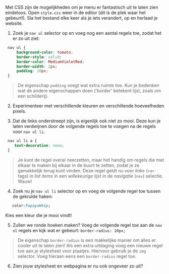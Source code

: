 Met CSS zijn de mogelijkheden om je menu er fantastisch uit te laten zien eindeloos. Open `style.css` weer in de editor (dit is de plek waar het gebeurt!). Sla het bestand elke keer als je iets verandert, op en herlaad je website.

1. Zoek je `nav ul` selector op en voeg nog een aantal regels toe, zodat het er zo uit ziet:
```css
 nav ul {
     background-color: tomato;
     border-style: solid;
     border-color: MediumVioletRed;
     border-width: 2px;
     padding: 10px; 
 }
 ```
 > De eigenschap `padding` voegt wat extra ruimte toe. Kun je bedenken wat de andere eigenschappen doen ('border' betekent lijst, zoals om een schilderij).
2. Experimenteer met verschillende kleuren en verschillende hoeveelheden pixels.

3. Dat de links onderstreept zijn, is eigenlijk ook niet zo mooi. Deze kun je laten verdwijnen door de volgende regels toe te voegen na de regels voor `nav ul li`.
```css
 nav ul li a {
    text-decoration: none;
 }
```
> Je kunt de regel overal neerzetten, maar het handig om regels die met elkaar te maken bij elkaar in de buurt te zetten, zodat je ze gemakkelijk terug kunt vinden.
> Deze regel geldt nu voor *links* (`<a>` tags) in *list items* in een *willekeurige lijst* in de *navigatie* (`nav`) selectie. Wauw!

4. Zoek nu je `nav ul li` selector op en voeg de volgende regel toe tussen de gekrulde haken:
```css
   color:PapayaWhip;
```
Kies een kleur die je mooi vindt!

5. Zullen we ronde hoeken maken? Voeg de volgende regel toe aan de `nav ul` regels en kijk wat er gebeurt: `border-radius: 10px;`
> De eigenschap `border-radius` is een makkelijke manier om alles er cooler uit te laten zien! Als een extra uitdaging voeg een nieuwe regel toe aan je stylesheet voor plaatjes. Hiervoor gebruik je de `img` selector. Voeg hieraan eens een `border-radius` regel toe.

6. Zien jouw stylesheet en webpagina er nu ook ongeveer zo uit?

